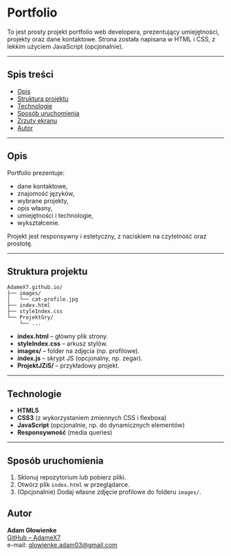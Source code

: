 # Portfolio

To jest prosty projekt portfolio web developera, prezentujący umiejętności, projekty oraz dane kontaktowe. Strona została napisana w HTML i CSS, z lekkim użyciem JavaScript (opcjonalnie).

---

## Spis treści

- [Opis](#opis)
- [Struktura projektu](#struktura-projektu)
- [Technologie](#technologie)
- [Sposób uruchomienia](#sposób-uruchomienia)
- [Zrzuty ekranu](#zrzuty-ekranu)
- [Autor](#autor)

---

## Opis

Portfolio prezentuje:
- dane kontaktowe,
- znajomość języków,
- wybrane projekty,
- opis własny,
- umiejętności i technologie,
- wykształcenie.

Projekt jest responsywny i estetyczny, z naciskiem na czytelność oraz prostotę.

---

## Struktura projektu

```
AdameX7.github.io/
├── images/
│   └── cat-profile.jpg
├── index.html
├── styleIndex.css
└── ProjektGry/
    └── ... 
```

- **index.html** – główny plik strony.
- **styleIndex.css** – arkusz stylów.
- **images/** – folder na zdjęcia (np. profilowe).
- **index.js** – skrypt JS (opcjonalny, np. zegar).
- **ProjektJZiS/** – przykładowy projekt.

---

## Technologie

- **HTML5**
- **CSS3** (z wykorzystaniem zmiennych CSS i flexboxa)
- **JavaScript** (opcjonalnie, np. do dynamicznych elementów)
- **Responsywność** (media queries)

---

## Sposób uruchomienia

1. Sklonuj repozytorium lub pobierz pliki.
2. Otwórz plik `index.html` w przeglądarce.
3. (Opcjonalnie) Dodaj własne zdjęcie profilowe do folderu `images/`.

## Autor

**Adam Głowienke**  
[GitHub – AdameX7](https://github.com/AdameX7)  
e-mail: glowienke.adam03@gmail.com
